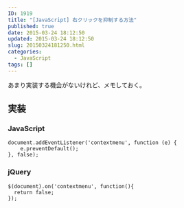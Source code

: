 ```yaml
---
ID: 1919
title: "[JavaScript] 右クリックを抑制する方法"
published: true
date: 2015-03-24 18:12:50
updated: 2015-03-24 18:12:50
slug: 20150324181250.html
categories:
  - JavaScript
tags: []
---
```


あまり実装する機会がないけれど、メモしておく。

<!--more-->

## 実装

### JavaScript

```language-javascript
document.addEventListener('contextmenu', function (e) {
    e.preventDefault();
}, false);
```

### jQuery

```language-javascript
$(document).on('contextmenu', function(){
  return false;
});
```
